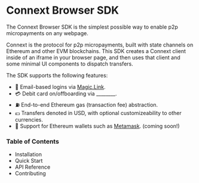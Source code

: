 # Connext Browser SDK
The Connext Browser SDK is the simplest possible way to enable p2p micropayments on any webpage.

Connext is the protocol for p2p micropayments, built with state channels on Ethereum and other EVM blockchains. This SDK creates a Connext client inside of an iframe in your browser page, and then uses that client and some minimal UI components to dispatch transfers.

The SDK supports the following features:
- 📨 Email-based logins via [Magic.Link](https://magic.link).
- 💳 Debit card on/offboarding via ________.
- ⛽ End-to-end Ethereum gas (transaction fee) abstraction.
- 💵 Transfers denoted in USD, with optional customizeability to other currencies.
- 🦊 Support for Ethereum wallets such as [Metamask](https://metamask.io). (coming soon!)

### Table of Contents
- Installation
- Quick Start
- API Reference
- Contributing
